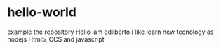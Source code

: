 # hello-world
example the repository
Hello 
iam edilberto  i like learn new tecnology as nodejs
Html5, CCS and javascript

